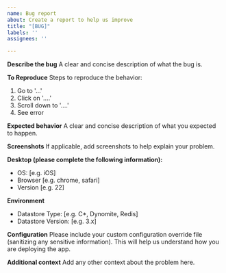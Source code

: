 ```yaml
---
name: Bug report
about: Create a report to help us improve
title: "[BUG]"
labels: ''
assignees: ''

---
```


**Describe the bug**
A clear and concise description of what the bug is.

**To Reproduce**
Steps to reproduce the behavior:
1. Go to '...'
2. Click on '....'
3. Scroll down to '....'
4. See error

**Expected behavior**
A clear and concise description of what you expected to happen.

**Screenshots**
If applicable, add screenshots to help explain your problem.

**Desktop (please complete the following information):**
 - OS: [e.g. iOS]
 - Browser [e.g. chrome, safari]
 - Version [e.g. 22]

**Environment**
 - Datastore Type: [e.g. C*, Dynomite, Redis]
 - Datastore Version: [e.g. 3.x]

**Configuration**
Please include your custom configuration override file (sanitizing any sensitive information). This will help us understand how you are deploying the app.

**Additional context**
Add any other context about the problem here.
